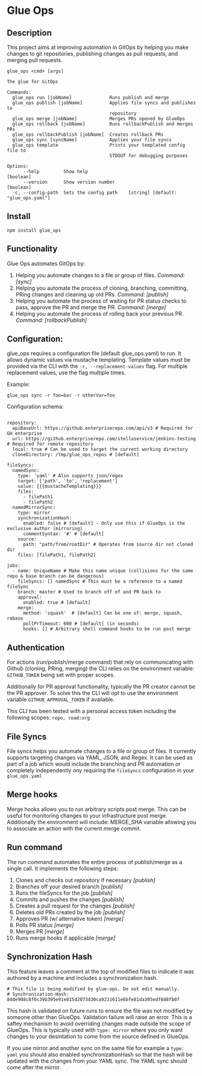 # Glue Ops

## Description
This project aims at improving automation in GitOps by helping you make changes to git repositories, publishing changes as pull requests, and merging pull requests.


```
glue_ops <cmd> [args]

The glue for GitOps

Commands:
  glue_ops run [jobName]              Runs publish and merge
  glue_ops publish [jobName]          Applies file syncs and publishes to
                                      repository
  glue_ops merge [jobName]            Merges PRs opened by GlueOps
  glue_ops rollback [jobName]         Runs rollbackPublish and merges PRs
  glue_ops rollbackPublish [jobName]  Creates rollback PRs
  glue_ops sync [syncName]            Applies your file syncs
  glue_ops template                   Prints your templated config file to
                                      STDOUT for debugging purposes

Options:
      --help         Show help                                         [boolean]
      --version      Show version number                               [boolean]
  -c, --config-path  Sets the config path    [string] [default: "glue_ops.yaml"]
```

## Install

```
npm install glue_ops
```

## Functionality

Glue Ops automates GitOps by:
1. Helping you automate changes to a file or group of files. *Command: [sync]*
2. Helping you automate the process of cloning, branching, committing, PRing changes and cleaning up old PRs. *Command: [publish]*
3. Helping you automate the process of waiting for PR status checks to pass, approve the PR and merge the PR. *Command: [merge]*
4. Helping you automate the process of rolling back your previous PR. *Command: [rollbackPublish]*

## Configuration:
glue_ops requires a configuration file (default glue_ops.yaml) to run.  It allows dynamic values via mustache templating.  Template values must be provided via the CLI with the `-r, --replacement-values` flag.  For multiple replacement values, use the flag multiple times.

Example:

`glue_ops sync -r foo=bar -r otherVar=foo`


Configuration schema:
```

repository:
  apiBaseUrl: https://github.enterpriserepo.com/api/v3 # Required for GH enterprise
  url: https://github.enterpriserepo.com/stellaservice/jenkins-testing # Required for remote repository
  local: true # Can be used to target the current working directory
  cloneDirectory: /tmp/glue_ops_repos # [default]

fileSyncs:
  namedSync:
    type: 'yaml' # Also supports json/regex
    target: ['path', 'to', 'replacement']
    value: {{{mustacheTemplating}}}
    files:
      - filePath1
      - filePath2
  namedMirrorSync:
    type: mirror
    synchronizationHash:
      enabled: false # [default] - Only use this if GlueOps is the exclusive author (mirroring)
      commentSyntax: '#' # [default]
    source:
      path: "path/from/rootDir" # Operates from source dir not cloned dir
    files: [filePath1, filePath2]

jobs:
  - name: UniqueName # Make this name unique (collisions for the same repo & base branch can be dangerous)
    fileSyncs: [] namedSync # This must be a reference to a named fileSync
    branch: master # Used to branch off of and PR back to
    approval:
      enabled: true # [default]
    merge:
      method: 'squash'  # [default] Can be one of: merge, squash, rebase
      pollPrTimeout: 600 # [default] (in seconds)
      hooks: [] # Arbitrary shell command hooks to be run post merge
```

## Authentication

For actions (run/publish/merge command) that rely on communicating with Github (cloning, PRing, merging) the CLI relies on the environment variable: `GITHUB_TOKEN` being set with proper scopes.

Additionally for PR approval functionality, typically the PR creator cannot be the PR approver.  To solve this the CLI will opt to use the environment variable `GITHUB_APPROVAL_TOKEN` if available.

This CLI has been tested with a personal access token including the following scopes: `repo, read:org`

## File Syncs

File syncs helps you automate changes to a file or group of files.  It currently supports targeting changes via YAML, JSON, and Regex. It can be used as part of a job which would include the branching and PR automation or completely independently ony requiring the `fileSyncs` configuration in your `glue_ops.yaml`

## Merge hooks

Merge hooks allows you to run arbitrary scripts post merge. This can be useful for monitoring changes to your infrastructure post merge. Additionally the environment will include: MERGE_SHA variable allowing you to associate an action with the current merge commit.

## Run command

The run command automates the entire process of publish/merge as a single call.  It implements the following steps:
1. Clones and checks out repository if necessary *[publish]*
2. Branches off your desired branch *[publish]*
3. Runs the fileSyncs for the job *[publish]*
4. Commits and pushes the changes *[publish]*
5. Creates a pull request for the changes *[publish]*
6. Deletes old PRs created by the job *[publish]*
7. Approves PR (w/ alternative token) *[merge]*
8. Polls PR status *[merge]*
9. Merges PR *[merge]*
10. Runs merge hooks if applicable *[merge]*

## Synchronization Hash
This feature leaves a comment at the top of modified files to indicate it was authored by a machine and includes a synchronization hash.
```
# This file is being modified by glue-ops. Do not edit manually.
# Synchronization-Hash: 84de908c8f0c39b395e91e815d2073d30ca9211611e6bfe81da305edf688fb0f
```

This hash is validated on future runs to ensure the file was not modified by someone other than GlueOps.  Validation failure will raise an error.  This is a saftey mechanism  to avoid overriding changes made outside the scope of GlueOps.  This is typically used with `type: mirror` where you only want changes to your desintation to come from the source defined in GlueOps.

If you use mirror and another sync on the same file for example a `type: yaml` you should also enabled synchronizationHash so that the hash will be updated with the changes from your YAML sync.  The YAML sync should come after the mirror.
